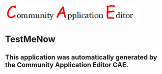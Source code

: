 ![CAE](https://github.com/cae-development/application-TestMeNow/blob/master/img/logo.png)  

TestMeNow
===================


This application was automatically generated by the Community Application Editor CAE.  
---------------
